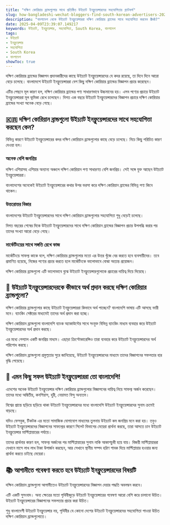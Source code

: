 ```yaml
---
title: "দক্ষিণ কোরিয়ার ব্র্যান্ডগুলোর সাথে প্রতিষ্ঠিত উইচ্যাট ইনফ্লুয়েন্সারদের সহযোগিতার প্ল্যাটফর্ম"
slug: how-bangladeshi-wechat-bloggers-find-south-korean-advertisers-2025-04-09
description: "বাংলাদেশ থেকে উইচ্যাট ইনফ্লুয়েন্সাররা দক্ষিণ কোরিয়ার ব্র্যান্ডের সাথে সহযোগিতা করবেন कैसे?"
date: 2025-04-09T23:39:07.149217
keywords: উইচ্যাট, ইনফ্লুয়েন্সার, সহযোগিতা, South Korea, বাংলাদেশ
tags:
- উইচ্যাট
- ইনফ্লুয়েন্সার
- সহযোগিতা
- South Korea
- বাংলাদেশ
showToc: true
---
```


দক্ষিণ কোরিয়ার ব্র্যান্ডের বিজ্ঞাপন প্রদানকারীদের কাছে উইচ্যাট ইনফ্লুয়েন্সারদের যে কদর রয়েছে, তা দিনে দিনে আরো বেড়ে চলেছে। বাংলাদেশে উইচ্যাট ইনফ্লুয়েন্সাররা বেশ কিছু দক্ষিণ কোরিয়ার ব্র্যান্ডের বিজ্ঞাপন প্রচার করেছেন।

এটির পেছনে মূল কারণ হল, দক্ষিণ কোরিয়ার ব্র্যান্ডের পণ্য সাধারণভাবে উচ্চমানের হয়। এসব পণ্যের প্রচারে উইচ্যাট ইনফ্লুয়েন্সাররা মূল ভূমিকা রেখে চলেছেন। বিগত এক বছরে উইচ্যাট ইনফ্লুয়েন্সারদের বিজ্ঞাপন প্রচারে দক্ষিণ কোরিয়ার ব্র্যান্ডের সংখ্যা অনেক বেড়ে গেছে।

## 🇰🇷 দক্ষিণ কোরিয়ান ব্রান্ডগুলো উইচ্যাট ইনফ্লুয়েন্সারদের সাথে সহযোগিতা করছেন কেন?

বিভিন্ন কারণে উইচ্যাট ইনফ্লুয়েন্সারের কদর দক্ষিণ কোরিয়ান ব্র্যান্ডগুলোর কাছে বেড়ে চলেছে। নিচে কিছু পরিচিত কারণ দেওয়া হল।

### অনেক বেশি জনপ্রিয়

দক্ষিণ এশিয়াসহ এশিয়ার অন্যান্য অঞ্চলে দক্ষিণ কোরিয়ান পণ্য সাধারণত বেশি জনপ্রিয়। সেই সঙ্গে যুক্ত আছেন উইচ্যাট ইনফ্লুয়েন্সাররা।

বাংলাদেশের অনেকেই উইচ্যাট ইনফ্লুয়েন্সারের কথার উপর ভরসা করে দক্ষিণ কোরিয়ান ব্র্যান্ডের বিভিন্ন পণ্য কিনে থাকেন।

### উত্তরোত্তর বিস্তার

বাংলাদেশের উইচ্যাট ইনফ্লুয়েন্সারদের সাথে দক্ষিণ কোরিয়ান ব্র্যান্ডগুলোর সহযোগিতা শুধু বেড়েই চলেছে।

বিগত বছরের শেষের দিকে উইচ্যাট ইনফ্লুয়েন্সারদের সাথে দক্ষিণ কোরিয়ান ব্র্যান্ডের বিজ্ঞাপন প্রচার উপলব্ধি করার পর তাদের সংখ্যা আরো বেড়ে গেছে।

### মার্কেটিংয়ের সাথে সঙ্গতি রেখে কাজ

মার্কেটিংয়ে সাফল্য কাকে বলে, দক্ষিণ কোরিয়ার ব্র্যান্ডগুলোর মতো এর উত্তর খুঁজে বের করতে হবে ব্যবসায়ীদের। তবে প্রমাণিত হয়েছে, নিজের পণ্যের প্রচার করতে হলে মার্কেটিংকে ভালোভাবে বোঝা অত্যন্ত প্রয়োজন।

দক্ষিণ কোরিয়ার ব্র্যান্ডগুলো এটি ভালোভাবে বুঝে উইচ্যাট ইনফ্লুয়েন্সারগুলোকে প্রচারের দায়িত্ব দিয়ে দিয়েছে।

## 🤑 উইচ্যাট ইনফ্লুয়েন্সারদেরকে কীভাবে অর্থ প্রদান করছে দক্ষিণ কোরিয়ার ব্র্যান্ডগুলো?

দক্ষিণ কোরিয়ার ব্র্যান্ডগুলোর কাছে উইচ্যাট ইনফ্লুয়েন্সাররা কিভাবে অর্থ পাচ্ছেন? বাংলাদেশি ভাষায় এটি আসছে ভারী মনে। ব্যাংকিং সেক্টরের মাধ্যমেই তাদের অর্থ প্রদান করা হচ্ছে।

দক্ষিণ কোরিয়ান ব্র্যান্ডগুলো বাংলাদেশি ব্যাংক অ্যাকাউন্টের সাথে সংযুক্ত বিভিন্ন ব্যাংকিং মাধ্যম ব্যবহার করে উইচ্যাট ইনফ্লুয়েন্সারদের অর্থ প্রদান করছে।

এর মধ্যে পেপ্যাল একটি জনপ্রিয় মাধ্যম। এছাড়া ক্রিপ্টোকারেন্সিও তারা ব্যবহার করে উইচ্যাট ইনফ্লুয়েন্সারদের অর্থ পরিশোধ করছে।

দক্ষিণ কোরিয়ান ব্র্যান্ডগুলো প্রফুল্লতার সুরে জানিয়েছে, উইচ্যাট ইনফ্লুয়েন্সারদের মাধ্যমে তাদের বিজ্ঞাপনের সফলতার হার বৃদ্ধি পেয়েছে।

## 🎉 এমন কিছু সফল উইচ্যাট ইনফ্লুয়েন্সাররা তো বাংলাদেশি!

এদেশের অনেক উইচ্যাট ইনফ্লুয়েন্সার দক্ষিণ কোরিয়ার ব্র্যান্ডগুলোর বিজ্ঞাপনের দায়িত্ব নিয়ে সাফল্য অর্জন করেছেন। তাদের মধ্যে অদ্বিতীয়, কনশিয়াস, হুরী, নেয়ামত বিন্দু অন্যতম।

বিশ্বের প্রান্তে ছড়িয়ে ছড়িয়ে থাকা উইচ্যাট ইনফ্লুয়েন্সারদের মধ্যে বাংলাদেশি উইচ্যাট ইনফ্লুয়েন্সারদের সুনাম ক্রমেই বাড়ছে।

যদিও ফেসবুক, টিকটক এর মতো সামাজিক যোগাযোগ মাধ্যমের তুলনায় উইচ্যাট কম জনপ্রিয় মনে করা হয়। তবুও উইচ্যাট ইনফ্লুয়েন্সারদের বিজ্ঞাপনের সাফল্যের কারণে সিলেট বিভাগের মেয়েরা প্রার্থনা করছে, তারা আসতে চান উইচ্যাট ইনফ্লুয়েন্সার মাল্টিপ্লায়ারের পর্যায়ে।

তাদের প্রার্থনার কারণ হল, সাফল্য অর্জনের পর মাল্টিপ্লায়ারের সুনাম নাকি আকাশচুম্বী হয়ে যায়। বিজয়ী মাল্টিপ্লায়াররা যেখানে মাসে লাখ লাখ টাকা উপার্জন করছেন, আর সেখানে স্থানীয় সম্পদ হরিণ শাবক দিয়ে মাল্টিপ্লায়ার হওয়ার জন্য প্রার্থনা করতে চাইছে মেয়েরা।

## 📚 আগামীতে গবেষণা করতে হবে উইচ্যাট ইনফ্লুয়েন্সারদের বিষয়টি

দক্ষিন কোরিয়ান ব্র্যান্ডগুলো আগামীতেও উইচ্যাট ইনফ্লুয়েন্সারদের বিজ্ঞাপন দেয়ার পদ্ধতি অবলম্বন করবে।

এটি একটি সুসংবাদ। অন্য ক্ষেত্রের মতো পৃথিবীজুড়ে উইচ্যাট ইনফ্লুয়েন্সারের গবেষণা আরো বেশি করে চালানো উচিত। উইচ্যাট ইনফ্লুয়েন্সারের বিজ্ঞাপনের সফলতার প্রচার করা উচিত।

শুধু বাংলাদেশী উইচ্যাট ইনফ্লুয়েন্সার নয়, পৃথিবীর যে কোনো দেশের উইচ্যাট ইনফ্লুয়েন্সারদের সহযোগিতা পাওয়া উচিত দক্ষিণ কোরিয়ান ব্র্যান্ডগুলোতে।